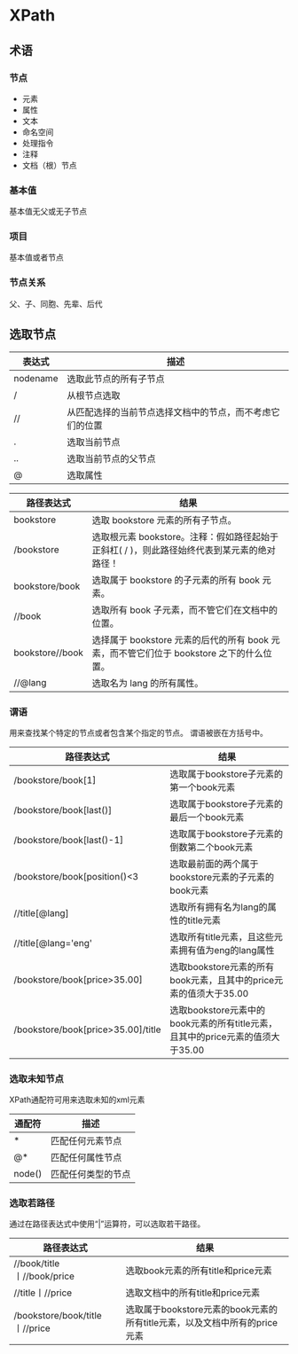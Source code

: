 # XPath

## 术语

### 节点

 - 元素
 - 属性
 - 文本
 - 命名空间
 - 处理指令
 - 注释
 - 文档（根）节点 

### 基本值

基本值无父或无子节点

### 项目

基本值或者节点

### 节点关系

父、子、同胞、先辈、后代

## 选取节点

|表达式|描述|
|-|-|
|nodename|选取此节点的所有子节点|
|/|从根节点选取|
|//|从匹配选择的当前节点选择文档中的节点，而不考虑它们的位置
|.|选取当前节点|
|..|选取当前节点的父节点|
|@|选取属性|


|路径表达式|结果|
|-|-|
|bookstore|选取 bookstore 元素的所有子节点。|
|/bookstore|选取根元素 bookstore。注释：假如路径起始于正斜杠( / )，则此路径始终代表到某元素的绝对路径！|
|bookstore/book|选取属于 bookstore 的子元素的所有 book 元素。|
|//book|选取所有 book 子元素，而不管它们在文档中的位置。|
|bookstore//book|选择属于 bookstore 元素的后代的所有 book 元素，而不管它们位于 bookstore 之下的什么位置。|
|//@lang|选取名为 lang 的所有属性。|


### 谓语

用来查找某个特定的节点或者包含某个指定的节点。
谓语被嵌在方括号中。

|路径表达式|结果|
|-|-|
|/bookstore/book[1]|选取属于bookstore子元素的第一个book元素|
|/bookstore/book[last()]|选取属于bookstore子元素的最后一个book元素|
|/bookstore/book[last()-1]|选取属于bookstore子元素的倒数第二个book元素|
|/bookstore/book[position()<3|选取最前面的两个属于bookstore元素的子元素的book元素|
|//title[@lang]|选取所有拥有名为lang的属性的title元素|
|//title[@lang='eng'|选取所有title元素，且这些元素拥有值为eng的lang属性|
|/bookstore/book[price>35.00]|选取bookstore元素的所有book元素，且其中的price元素的值须大于35.00|
|/bookstore/book[price>35.00]/title|选取bookstore元素中的book元素的所有title元素，且其中的price元素的值须大于35.00

### 选取未知节点

XPath通配符可用来选取未知的xml元素

|通配符|描述|
|-|-|
|*|匹配任何元素节点|
|@*|匹配任何属性节点|
|node()|匹配任何类型的节点|

### 选取若路径

通过在路径表达式中使用“|”运算符，可以选取若干路径。

|路径表达式|结果|
|-|-|
|//book/title丨//book/price|选取book元素的所有title和price元素|
|//title丨//price|选取文档中的所有title和price元素|
|/bookstore/book/title丨//price | 选取属于bookstore元素的book元素的所有title元素，以及文档中所有的price元素|

